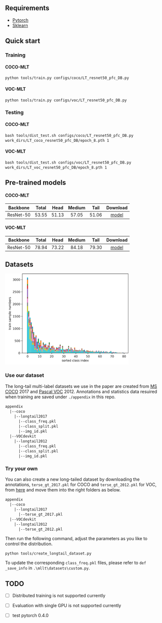 

## Requirements 
* [Pytorch](https://pytorch.org/)
* [Sklearn](https://scikit-learn.org/stable/)

## Quick start

### Training

#### COCO-MLT
```
python tools/train.py configs/coco/LT_resnet50_pfc_DB.py 
```

#### VOC-MLT
```
python tools/train.py configs/voc/LT_resnet50_pfc_DB.py 
```

### Testing

#### COCO-MLT
```
bash tools/dist_test.sh configs/coco/LT_resnet50_pfc_DB.py work_dirs/LT_coco_resnet50_pfc_DB/epoch_8.pth 1
```

#### VOC-MLT
```
bash tools/dist_test.sh configs/voc/LT_resnet50_pfc_DB.py work_dirs/LT_voc_resnet50_pfc_DB/epoch_8.pth 1
```

## Pre-trained models

#### COCO-MLT

|   Backbone  |    Total   |    Head   |  Medium  |   Tail  |      Download      |
| :---------: | :------------: | :-----------: | :---------: | :---------: | :----------------: |
|  ResNet-50  |      53.55      |      51.13     |    57.05     |     51.06    |     [model](https://drive.google.com/file/d/1HPQMmPVfqiDUTmzrTxNv3clhYa662QKb/view?usp=sharing)      |

####  VOC-MLT

|   Backbone  |    Total   |    Head   |  Medium  |   Tail  |      Download      |
| :---------: | :------------: | :-----------: | :---------: | :---------: | :----------------: |
|  ResNet-50  |      78.94      |      73.22     |    84.18     |     79.30    |     [model](https://drive.google.com/file/d/1jGHiCfQKDNjdYxjKXfp8ifFadW2BuGWm/view?usp=sharing)      |

## Datasets

<img src='./assets/dataset.png' width=400>

### Use our dataset
The long-tail multi-label datasets we use in the paper are created from [MS COCO](https://cocodataset.org/) 2017 and [Pascal VOC](http://host.robots.ox.ac.uk/pascal/VOC/) 2012. Annotations and statistics data resuired when training are saved under `./appendix` in this repo.
```
appendix
  |--coco
    |--longtail2017
      |--class_freq.pkl
      |--class_split.pkl
      |--img_id.pkl
  |--VOCdevkit
    |--longtail2012
      |--class_freq.pkl
      |--class_split.pkl
      |--img_id.pkl
```

### Try your own
You can also create a new long-tailed dataset by downloading the annotations, `terse_gt_2017.pkl` for COCO and `terse_gt_2012.pkl` for VOC, from [here](https://drive.google.com/drive/folders/1B7-GODp-HDH24OzEafCIV4IfAJ_R7NuE?usp=sharing) and move them into the right folders as below.
```
appendix
  |--coco
    |--longtail2017
      |--terse_gt_2017.pkl
  |--VOCdevkit
    |--longtail2012
      |--terse_gt_2012.pkl
```
Then run the following command, adjust the parameters as you like to control the distribution.
```
python tools/create_longtail_dataset.py
```
To update the corresponding `class_freq.pkl` files, please refer to `def _save_info` in `.\mllt\datasets\custom.py`.


## TODO
- [ ] Distributed training is not supported currently
- [ ] Evaluation with single GPU is not supported currently
- [ ] test pytorch 0.4.0


